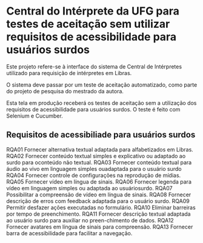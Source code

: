 # Central do Intérprete da UFG para testes de aceitação sem utilizar requisitos de acessibilidade para usuários surdos

Este projeto refere-se à interface do sistema de Central de Intérpretes utilizado para requisição de intérpretes em Libras.

O sistema deve passar por um teste de aceitação automatizado, como parte do projeto de pesquisa do mestrado da autora. 

Esta tela em produção receberá os testes de aceitação sem a utilização dos requisitos de acessibilidade para usuários surdos. O teste é feito com Selenium e Cucumber.

## Requisitos de acessibiliade para usuários surdos

RQA01 Fornecer alternativa textual adaptada para alfabetizados em Libras.
RQA02 Fornecer conteúdo textual simples e explicativo ou adaptado ao surdo para oconteúdo não textual.
RQA03 Fornecer  conteúdo  textual  para  áudio  ao  vivo  em  linguagem  simples  ouadaptada para o usuário surdo
RQA04 Fornecer controle de configurações na reprodução de mídias.
RQA05 Fornecer vídeo em língua de sinais.
RQA06 Fornecer legenda para vídeo em linguagem simples ou adaptada ao usuáriosurdo.
RQA07 Possibilitar a compreensão de vídeo em língua de sinais.
RQA08 Fornecer descrição de erros com feedback adaptada para o usuário surdo.
RQA09 Permitir desfazer ações executadas no formulário.
RQA10 Eliminar barreiras por tempo de preenchimento.
RQA11 Fornecer descrição textual adaptada ao usuário surdo para auxiliar no preen-chimento de dados.
RQA12 Fornecer avatares em língua de sinais para compreensão.
RQA13 Fornecer barra de acessibilidade para facilitar a navegação.
